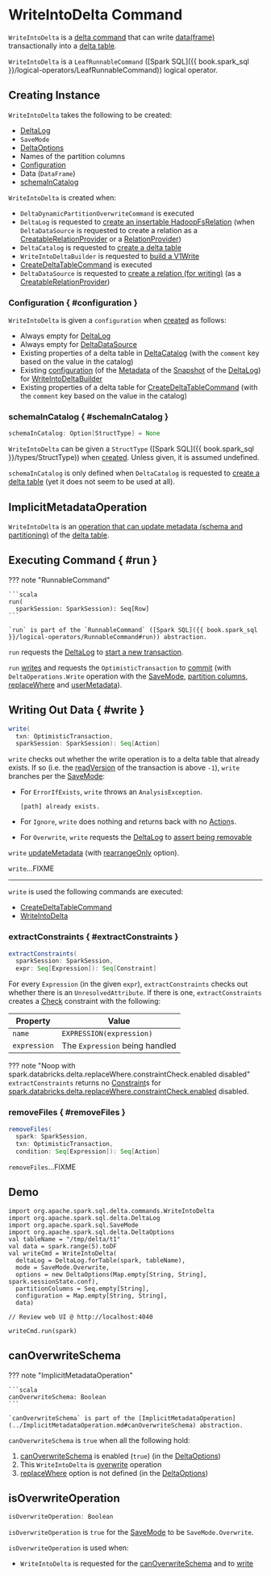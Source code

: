 # WriteIntoDelta Command

`WriteIntoDelta` is a [delta command](DeltaCommand.md) that can write [data(frame)](#data) transactionally into a [delta table](#deltaLog).

`WriteIntoDelta` is a `LeafRunnableCommand` ([Spark SQL]({{ book.spark_sql }}/logical-operators/LeafRunnableCommand)) logical operator.

## Creating Instance

`WriteIntoDelta` takes the following to be created:

* <span id="deltaLog"> [DeltaLog](../DeltaLog.md)
* <span id="mode"> `SaveMode`
* <span id="options"> [DeltaOptions](../spark-connector/DeltaOptions.md)
* <span id="partitionColumns"> Names of the partition columns
* [Configuration](#configuration)
* <span id="data"> Data (`DataFrame`)
* [schemaInCatalog](#schemaInCatalog)

`WriteIntoDelta` is created when:

* `DeltaDynamicPartitionOverwriteCommand` is executed
* `DeltaLog` is requested to [create an insertable HadoopFsRelation](../DeltaLog.md#createRelation) (when `DeltaDataSource` is requested to create a relation as a [CreatableRelationProvider](../spark-connector/DeltaDataSource.md#CreatableRelationProvider) or a [RelationProvider](../spark-connector/DeltaDataSource.md#RelationProvider))
* `DeltaCatalog` is requested to [create a delta table](../DeltaCatalog.md#createDeltaTable)
* `WriteIntoDeltaBuilder` is requested to [build a V1Write](../WriteIntoDeltaBuilder.md#build)
* [CreateDeltaTableCommand](CreateDeltaTableCommand.md) is executed
* `DeltaDataSource` is requested to [create a relation (for writing)](../spark-connector/DeltaDataSource.md#CreatableRelationProvider-createRelation) (as a [CreatableRelationProvider](../spark-connector/DeltaDataSource.md#CreatableRelationProvider))

### Configuration { #configuration }

`WriteIntoDelta` is given a `configuration` when [created](#creating-instance) as follows:

* Always empty for [DeltaLog](../DeltaLog.md#createRelation)
* Always empty for [DeltaDataSource](../spark-connector/DeltaDataSource.md#createRelation)
* Existing properties of a delta table in [DeltaCatalog](../DeltaCatalog.md#createDeltaTable) (with the `comment` key based on the value in the catalog)
* Existing [configuration](../Metadata.md#configuration) (of the [Metadata](../Snapshot.md#metadata) of the [Snapshot](../DeltaLog.md#snapshot) of the [DeltaLog](../WriteIntoDeltaBuilder.md#log)) for [WriteIntoDeltaBuilder](../WriteIntoDeltaBuilder.md#build)
* Existing properties of a delta table for [CreateDeltaTableCommand](CreateDeltaTableCommand.md) (with the `comment` key based on the value in the catalog)

### schemaInCatalog { #schemaInCatalog }

```scala
schemaInCatalog: Option[StructType] = None
```

`WriteIntoDelta` can be given a `StructType` ([Spark SQL]({{ book.spark_sql }}/types/StructType)) when [created](#creating-instance). Unless given, it is assumed undefined.

`schemaInCatalog` is only defined when `DeltaCatalog` is requested to [create a delta table](../DeltaCatalog.md#createDeltaTable) (yet it does not seem to be used at all).

## ImplicitMetadataOperation

`WriteIntoDelta` is an [operation that can update metadata (schema and partitioning)](../ImplicitMetadataOperation.md) of the [delta table](#deltaLog).

## Executing Command { #run }

??? note "RunnableCommand"

    ```scala
    run(
      sparkSession: SparkSession): Seq[Row]
    ```

    `run` is part of the `RunnableCommand` ([Spark SQL]({{ book.spark_sql }}/logical-operators/RunnableCommand#run)) abstraction.

`run` requests the [DeltaLog](#deltaLog) to [start a new transaction](../DeltaLog.md#withNewTransaction).

`run` [writes](#write) and requests the `OptimisticTransaction` to [commit](../OptimisticTransactionImpl.md#commit) (with `DeltaOperations.Write` operation with the [SaveMode](#mode), [partition columns](#partitionColumns), [replaceWhere](../spark-connector/options.md#replaceWhere) and [userMetadata](../spark-connector/options.md#userMetadata)).

## Writing Out Data { #write }

```scala
write(
  txn: OptimisticTransaction,
  sparkSession: SparkSession): Seq[Action]
```

`write` checks out whether the write operation is to a delta table that already exists. If so (i.e. the [readVersion](../OptimisticTransactionImpl.md#readVersion) of the transaction is above `-1`), `write` branches per the [SaveMode](#mode):

* For `ErrorIfExists`, `write` throws an `AnalysisException`.

    ```text
    [path] already exists.
    ```

* For `Ignore`, `write` does nothing and returns back with no [Action](../Action.md)s.

* For `Overwrite`, `write` requests the [DeltaLog](#deltaLog) to [assert being removable](../DeltaLog.md#assertRemovable)

`write` [updateMetadata](../ImplicitMetadataOperation.md#updateMetadata) (with [rearrangeOnly](../spark-connector/DeltaWriteOptionsImpl.md#rearrangeOnly) option).

`write`...FIXME

---

`write` is used the following commands are executed:

* [CreateDeltaTableCommand](CreateDeltaTableCommand.md)
* [WriteIntoDelta](#run)

### extractConstraints { #extractConstraints }

```scala
extractConstraints(
  sparkSession: SparkSession,
  expr: Seq[Expression]): Seq[Constraint]
```

For every `Expression` (in the given `expr`), `extractConstraints` checks out whether there is an `UnresolvedAttribute`. If there is one, `extractConstraints` creates a [Check](../constraints/Check.md) constraint with the following:

Property | Value
---------|------
 `name` | `EXPRESSION(expression)`
 `expression` | The `Expression` being handled

??? note "Noop with spark.databricks.delta.replaceWhere.constraintCheck.enabled disabled"
    `extractConstraints` returns no [Constraint](../constraints/Constraint.md)s for [spark.databricks.delta.replaceWhere.constraintCheck.enabled](../configuration-properties/index.md#replaceWhere.constraintCheck.enabled) disabled.

### removeFiles { #removeFiles }

```scala
removeFiles(
  spark: SparkSession,
  txn: OptimisticTransaction,
  condition: Seq[Expression]): Seq[Action]
```

`removeFiles`...FIXME

## Demo

```text
import org.apache.spark.sql.delta.commands.WriteIntoDelta
import org.apache.spark.sql.delta.DeltaLog
import org.apache.spark.sql.SaveMode
import org.apache.spark.sql.delta.DeltaOptions
val tableName = "/tmp/delta/t1"
val data = spark.range(5).toDF
val writeCmd = WriteIntoDelta(
  deltaLog = DeltaLog.forTable(spark, tableName),
  mode = SaveMode.Overwrite,
  options = new DeltaOptions(Map.empty[String, String], spark.sessionState.conf),
  partitionColumns = Seq.empty[String],
  configuration = Map.empty[String, String],
  data)

// Review web UI @ http://localhost:4040

writeCmd.run(spark)
```

## <span id="canOverwriteSchema"> canOverwriteSchema

??? note "ImplicitMetadataOperation"

    ```scala
    canOverwriteSchema: Boolean
    ```

    `canOverwriteSchema` is part of the [ImplicitMetadataOperation](../ImplicitMetadataOperation.md#canOverwriteSchema) abstraction.

`canOverwriteSchema` is `true` when all the following hold:

1. [canOverwriteSchema](../spark-connector/DeltaWriteOptionsImpl.md#canOverwriteSchema) is enabled (`true`) (in the [DeltaOptions](#options))
1. This `WriteIntoDelta` is [overwrite](#isOverwriteOperation) operation
1. [replaceWhere](../spark-connector/DeltaWriteOptions.md#replaceWhere) option is not defined (in the [DeltaOptions](#options))

## <span id="isOverwriteOperation"> isOverwriteOperation

```scala
isOverwriteOperation: Boolean
```

`isOverwriteOperation` is `true` for the [SaveMode](#mode) to be `SaveMode.Overwrite`.

`isOverwriteOperation` is used when:

* `WriteIntoDelta` is requested for the [canOverwriteSchema](#canOverwriteSchema) and to [write](#write)

